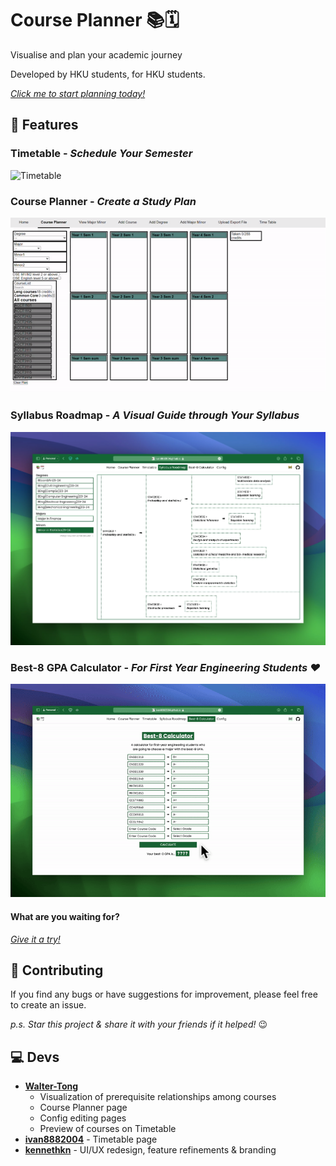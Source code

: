 
# Course Planner 📚🗓️

Visualise and plan your academic journey

Developed by HKU students, for HKU students.

*[Click me to start planning today!](https://ivan8882004.github.io/HKUCoursePlanner-Reviewer/)*

## :rocket: Features

### Timetable - *Schedule Your Semester*

<img src="screenshot/timetable.gif" alt="Timetable">

### Course Planner - *Create a Study Plan*

<img src="screenshot/course-planner.gif" alt="Course Planner">

### Syllabus Roadmap - *A Visual Guide through Your Syllabus*

<img src="screenshot/syllabus-roadmap.png" width=800 alt="Syllabus Roadmap">

### Best-8 GPA Calculator - *For First Year Engineering Students :heart:*

<img src="screenshot/best-8.gif" alt="Best-8 Calculator">

#### What are you waiting for?

[*Give it a try!*](https://ivan8882004.github.io/HKUCoursePlanner-Reviewer/)

## :handshake: Contributing

If you find any bugs or have suggestions for improvement, please feel free to create an issue.

*p.s. Star this project & share it with your friends if it helped!* :wink:

## 💻 Devs

- [**Walter-Tong**](https://github.com/Walter-Tong)
  - Visualization of prerequisite relationships among courses
  - Course Planner page
  - Config editing pages
  - Preview of courses on Timetable
- [**ivan8882004**](https://github.com/ivan8882004) - Timetable page
- [**kennethkn**](https://github.com/kennethkn) - UI/UX redesign, feature refinements & branding
